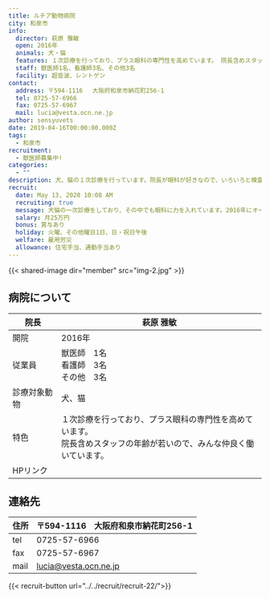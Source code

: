 ```yaml
---
title: ルチア動物病院
city: 和泉市
info:
  director: 萩原 雅敏
  open: 2016年
  animals: 犬・猫
  features: １次診療を行っており、プラス眼科の専門性を高めています。 院長含めスタッフの年齢が若いので、みんな仲良く働いています。
  staff: 獣医師1名、看護師3名、その他3名
  facility: 超音波、レントゲン
contact:
  address: 〒594-1116 　大阪府和泉市納花町256-1
  tel: 0725-57-6966
  fax: 0725-57-6967
  mail: lucia@vesta.ocn.ne.jp
author: sensyuvets
date: 2019-04-16T00:00:00.000Z
tags:
  - 和泉市
recruitment:
  - 獣医師募集中!
categories:
  - ""
description: 犬、猫の１次診療を行っています。院長が眼科が好きなので、いろいろと検査機器を揃えています。勤務医の先生には一般診療にプラス専門分野を磨いてもらいたいと考えています。それに対して病院からできる限り応援していきます。
recruit:
  date: May 13, 2020 10:08 AM
  recruiting: true
  message: 犬猫の一次診療をしており、その中でも眼科に力を入れています。2016年にオープンした新しい病院です。＜特徴＞一般内科外科、眼科（二次診療レベルを目標としています）。勉強会、セミナーに積極的に参加していただきます（セミナー費用、一部支給）。
  salary: 月25万円
  bonus: 賞与あり
  holiday: 火曜、その他曜日1日、日・祝日午後
  welfare: 雇用労災
  allowance: 住宅手当、通勤手当あり
---
```


{{< shared-image dir="member" src="img-2.jpg" >}}

## 病院について
| 院長 | 萩原 雅敏 |
| --- | --- |
| 開院 | 2016年 |
| 従業員 | 獣医師　1名<br>看護師　3名<br>その他　3名 | 
| 診療対象動物 | 犬、猫 |
| 特色 | １次診療を行っており、プラス眼科の専門性を高めています。<br>院長含めスタッフの年齢が若いので、みんな仲良く働いています。 |
| HPリンク | |

## 連絡先
| 住所 | 〒594-1116　大阪府和泉市納花町256-1 |
| --- | --- |
| tel | 0725-57-6966 |
| fax | 0725-57-6967 |
| mail | lucia@vesta.ocn.ne.jp |

{{< recruit-button url="../../recruit/recruit-22/">}}
